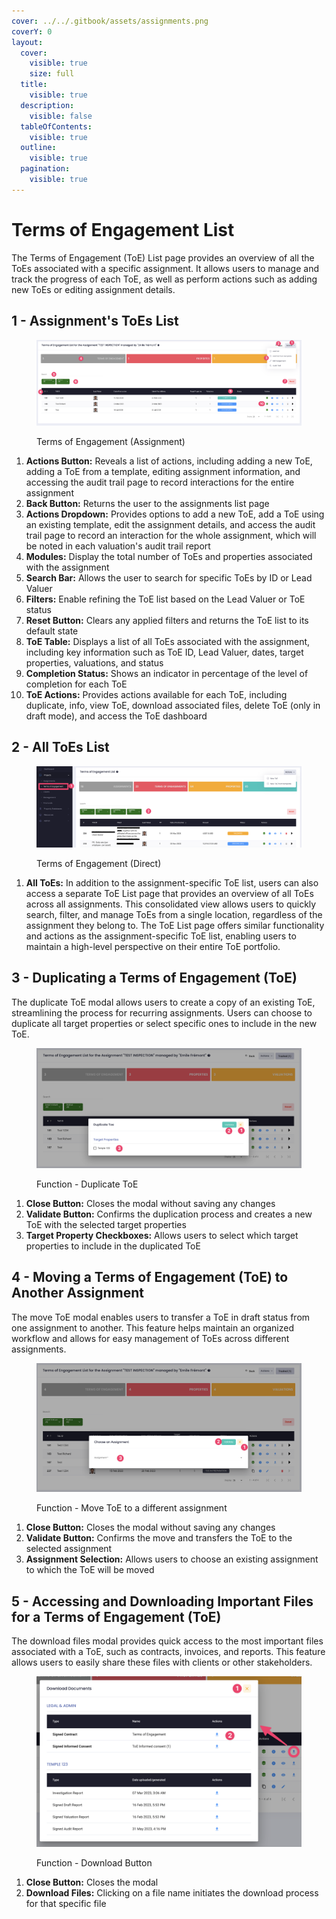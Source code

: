 ```yaml
---
cover: ../../.gitbook/assets/assignments.png
coverY: 0
layout:
  cover:
    visible: true
    size: full
  title:
    visible: true
  description:
    visible: false
  tableOfContents:
    visible: true
  outline:
    visible: true
  pagination:
    visible: true
---
```


# Terms of Engagement List

The Terms of Engagement (ToE) List page provides an overview of all the ToEs associated with a specific assignment. It allows users to manage and track the progress of each ToE, as well as perform actions such as adding new ToEs or editing assignment details.

## 1 - Assignment's ToEs List

<figure><img src="../../.gitbook/assets/Terms of Engagement (Assignment)" alt=""><figcaption><p>Terms of Engagement (Assignment)</p></figcaption></figure>

1. **Actions Button:** Reveals a list of actions, including adding a new ToE, adding a ToE from a template, editing assignment information, and accessing the audit trail page to record interactions for the entire assignment
2. **Back Button:** Returns the user to the assignments list page
3. **Actions Dropdown:** Provides options to add a new ToE, add a ToE using an existing template, edit the assignment details, and access the audit trail page to record an interaction for the whole assignment, which will be noted in each valuation's audit trail report
4. **Modules:** Display the total number of ToEs and properties associated with the assignment
5. **Search Bar:** Allows the user to search for specific ToEs by ID or Lead Valuer
6. **Filters:** Enable refining the ToE list based on the Lead Valuer or ToE status
7. **Reset Button:** Clears any applied filters and returns the ToE list to its default state
8. **ToE Table:** Displays a list of all ToEs associated with the assignment, including key information such as ToE ID, Lead Valuer, dates, target properties, valuations, and status
9. **Completion Status:** Shows an indicator in percentage of the level of completion for each ToE
10. **ToE Actions:** Provides actions available for each ToE, including duplicate, info, view ToE, download associated files, delete ToE (only in draft mode), and access the ToE dashboard

## 2 - All ToEs List

<figure><img src="../../.gitbook/assets/Terms of Engagement (Direct)" alt=""><figcaption><p>Terms of Engagement (Direct)</p></figcaption></figure>

1. **All ToEs:** In addition to the assignment-specific ToE list, users can also access a separate ToE List page that provides an overview of all ToEs across all assignments. This consolidated view allows users to quickly search, filter, and manage ToEs from a single location, regardless of the assignment they belong to. The ToE List page offers similar functionality and actions as the assignment-specific ToE list, enabling users to maintain a high-level perspective on their entire ToE portfolio.

## 3 - Duplicating a Terms of Engagement (ToE)

The duplicate ToE modal allows users to create a copy of an existing ToE, streamlining the process for recurring assignments. Users can choose to duplicate all target properties or select specific ones to include in the new ToE.

<figure><img src="../../.gitbook/assets/Duplicate TOE" alt=""><figcaption><p>Function - Duplicate ToE</p></figcaption></figure>

1. **Close Button:** Closes the modal without saving any changes
2. **Validate Button:** Confirms the duplication process and creates a new ToE with the selected target properties
3. **Target Property Checkboxes:** Allows users to select which target properties to include in the duplicated ToE

## 4 - Moving a Terms of Engagement (ToE) to Another Assignment

The move ToE modal enables users to transfer a ToE in draft status from one assignment to another. This feature helps maintain an organized workflow and allows for easy management of ToEs across different assignments.

<figure><img src="../../.gitbook/assets/Move ToE" alt=""><figcaption><p>Function - Move ToE to a different assignment</p></figcaption></figure>

1. **Close Button:** Closes the modal without saving any changes
2. **Validate Button:** Confirms the move and transfers the ToE to the selected assignment
3. **Assignment Selection:** Allows users to choose an existing assignment to which the ToE will be moved

## 5 - Accessing and Downloading Important Files for a Terms of Engagement (ToE)

The download files modal provides quick access to the most important files associated with a ToE, such as contracts, invoices, and reports. This feature allows users to easily share these files with clients or other stakeholders.

<figure><img src="../../.gitbook/assets/ToE Download Files" alt=""><figcaption><p>Function - Download Button</p></figcaption></figure>

1. **Close Button:** Closes the modal
2. **Download Files:** Clicking on a file name initiates the download process for that specific file
